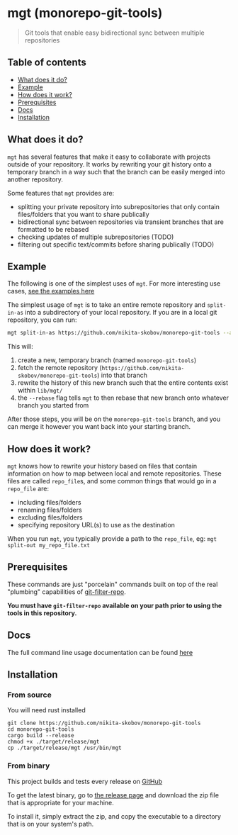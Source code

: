 # mgt (monorepo-git-tools)

> Git tools that enable easy bidirectional sync between multiple repositories

## Table of contents

* [What does it do?](#what-does-it-do)
* [Example](#example)
* [How does it work?](#how-does-it-work)
* [Prerequisites](#prerequisites)
* [Docs](#docs)
* [Installation](#installation)

## What does it do?

`mgt` has several features that make it easy to collaborate with
projects outside of your repository. It works by rewriting
your git history onto a temporary branch in a way such that the branch
can be easily merged into another repository.

Some features that `mgt` provides are:

- splitting your private repository into subrepositories that only contain files/folders that you want to share publically
- bidirectional sync between repositories via transient branches that are formatted to be rebased
- checking updates of multiple subrepositories (TODO)
- filtering out specific text/commits before sharing publically (TODO)

## Example

The following is one of the simplest uses of `mgt`. For more interesting use cases, [see the examples here](./examples/README.md)

The simplest usage of `mgt` is to take an entire remote repository and `split-in-as` into a subdirectory of your local repository. If you are in a local git repository, you can run:

```sh
mgt split-in-as https://github.com/nikita-skobov/monorepo-git-tools --as lib/mgt/ --rebase
```

This will:
1. create a new, temporary branch (named `monorepo-git-tools`)
2. fetch the remote repository (`https://github.com/nikita-skobov/monorepo-git-tools`) into that branch
3. rewrite the history of this new branch such that the entire contents exist within `lib/mgt/`
4. the `--rebase` flag tells `mgt` to then rebase that new branch onto whatever branch you started from

After those steps, you will be on the `monorepo-git-tools` branch, and you can merge it however you want back into your starting branch.


## How does it work?

`mgt` knows how to rewrite your history based on files that contain information on how to map between local and remote repositories.
These files are called `repo_file`s, and some common things that would
go in a `repo_file` are:

- including files/folders
- renaming files/folders
- excluding files/folders
- specifying repository URL(s) to use as the destination

When you run `mgt`, you typically provide a path to the `repo_file`, eg: `mgt split-out my_repo_file.txt`

## Prerequisites

These commands are just "porcelain" commands built on top of the real "plumbing" capabilities of [git-filter-repo](https://github.com/newren/git-filter-repo).

**You must have `git-filter-repo` available on your path prior to using the tools in this repository.**

## Docs

The full command line usage documentation can be found [here](./doc/README.md)

## Installation

### From source

You will need rust installed

```
git clone https://github.com/nikita-skobov/monorepo-git-tools
cd monorepo-git-tools
cargo build --release
chmod +x ./target/release/mgt
cp ./target/release/mgt /usr/bin/mgt
```

### From binary

This project builds and tests every release on [GitHub](https://github.com/nikita-skobov/monorepo-git-tools)

To get the latest binary, go to [the release page](https://github.com/nikita-skobov/monorepo-git-tools/releases) and download
the zip file that is appropriate for your machine.

To install it, simply extract the zip, and copy the executable to a directory that is on your system's path.
